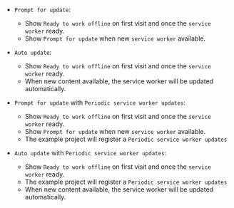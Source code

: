 - `Prompt for update`:
    - Show `Ready to work offline` on first visit and once the `service worker` ready.
    - Show `Prompt for update` when new `service worker` available.

- `Auto update`:
    - Show `Ready to work offline` on first visit and once the `service worker` ready.
    - When new content available, the service worker will be updated automatically.

- `Prompt for update` with `Periodic service worker updates`:
    - Show `Ready to work offline` on first visit and once the `service worker` ready.
    - Show `Prompt for update` when new `service worker` available.
    - The example project will register a `Periodic service worker updates`

- `Auto update` with `Periodic service worker updates`:
    - Show `Ready to work offline` on first visit and once the `service worker` ready.
    - The example project will register a `Periodic service worker updates`
    - When new content available, the service worker will be updated automatically.

